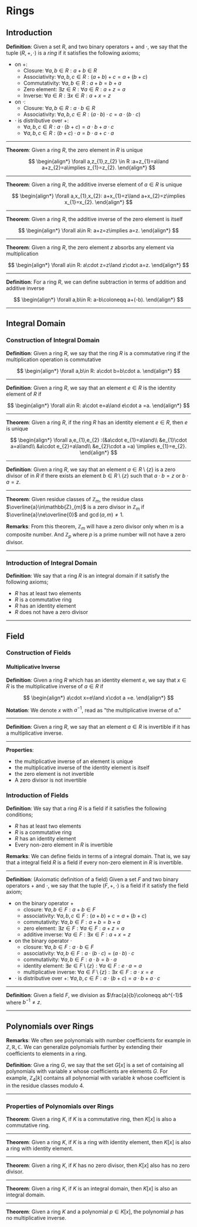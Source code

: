 # Rings

## Introduction

**Definition**: Given a set $R$, and two binary operators $+$ and  $\cdot$, we say that the tuple $(R,+,\cdot)$ is a *ring* if it satisfies the following axioms;

- on $+$:
	- Closure: $\forall a,b\in R : a+b\in R$
	- Associativity: $\forall a,b,c\in R : (a+b)+c=a+(b+c)$
	- Commutativity: $\forall a,b\in R : a+b=b+a$
	- Zero element: $\exists z \in R : \forall a\in R: a+ z=a$
	- Inverse: $\forall a\in R :\exists x\in R : a +x=z$
- on $\cdot$:
	- Closure: $\forall a,b\in R: a\cdot b\in R$
	- Associativity: $\forall a,b,c\in R: (a\cdot b)\cdot c=a\cdot(b\cdot c)$
- $\cdot$ is distributive over $+$: 
	- $\forall a,b,c\in R:a\cdot(b+c) =a\cdot b + a\cdot c$ 
	- $\forall a,b,c\in R:(b+c)\cdot a=b\cdot a+c\cdot a$

---

**Theorem**: Given a ring $R$, the zero element in $R$ is unique

$$
\begin{align*}
\forall a,z_{1},z_{2} \in R :a+z_{1}=a\land a+z_{2}=a\implies z_{1}=z_{2}.
\end{align*}
$$

--- 

**Theorem**: Given a ring $R$, the additive inverse element of $a\in R$ is unique

$$
\begin{align*}
\forall a,x_{1},x_{2}: a+x_{1}=z\land a+x_{2}=z\implies x_{1}=x_{2}.
\end{align*}
$$

---

**Theorem**: Given a ring $R$, the additive inverse of the zero element is itself

$$
\begin{align*}
\forall a\in R: a+z=z\implies a=z.
\end{align*}
$$

---

**Theorem**: Given a ring $R$, the zero element $z$ absorbs any element via multiplication

$$
\begin{align*}
\forall a\in R: a\cdot z=z\land z\cdot a=z.
\end{align*}
$$

---

**Definition**: For a ring $R$, we can define subtraction in terms of addition and additive inverse

$$
\begin{align*}
\forall a,b\in R: a-b\coloneqq a+(-b).
\end{align*}
$$

---

## Integral Domain

### Construction of Integral Domain

**Definition**: Given a ring $R$, we say that the ring $R$ is a commutative ring if the multiplication operation is commutative

$$
\begin{align*}
\forall a,b\in R: a\cdot b=b\cdot a.
\end{align*}
$$

---

**Definition**: Given a ring $R$, we say that an element $e\in R$ is the identity element of $R$ if

$$
\begin{align*}
\forall  a\in R: a\cdot e=a\land e\cdot a =a.
\end{align*}
$$

---

**Theorem**: Given a ring $R$, if the ring $R$ has an identity element $e\in R$, then $e$ is unique

$$
\begin{align*}
\forall a,e_{1},e_{2} :(&a\cdot e_{1}=a\land\\ 
&e_{1}\cdot a=a\land\\
&a\cdot e_{2}=a\land\\
&e_{2}\cdot a =a) \implies e_{1}=e_{2}.
\end{align*}
$$

---

**Definition**: Given a ring $R$, we say that an element $a\in R\setminus\{z\}$ is a zero divisor of in $R$ if there exists an element $b\in R\setminus\{z\}$ such that $a\cdot b=z$ or $b\cdot a=z$.

---

**Theorem**: Given residue classes of $\mathbb{Z}_{m}$, the residue class $\overline{a}\in\mathbb{Z}_{m}$ is a zero divisor in $\mathbb{Z}_{m}$ if $\overline{a}\ne\overline{0}$ and $\gcd(a,m)\ne1$.

**Remarks**: From this theorem, $\mathbb{Z}_{m}$ will have a zero divisor only when $m$ is a composite number. And $\mathbb{Z}_{p}$ where $p$ is a prime number will not have a zero divisor.

---

### Introduction of Integral Domain

**Definition**: We say that a ring $R$ is an integral domain if it satisfy the following axioms;
- $R$ has at least two elements
- $R$ is a commutative ring
- $R$ has an identity element
- $R$ does not have a zero divisor

---

## Field

### Construction of Fields

#### Multiplicative Inverse

**Definition**: Given a ring $R$ which has an identity element $e$, we say that $x\in R$ is the multiplicative inverse of $a\in R$ if 

$$
\begin{align*}
a\cdot x=e\land x\cdot a =e.
\end{align*}
$$

**Notation**: We denote $x$ with $a^{-1}$, read as "the multiplicative inverse of $a$."

---

**Definition**: Given a ring $R$, we say that an element $a\in R$ is invertible if it has a multiplicative inverse.

---

**Properties**:
- the multiplicative inverse of an element is unique
- the multiplicative inverse of the identity element is itself
- the zero element is not invertible
- A zero divisor is not invertible

### Introduction of Fields

**Definition**: We say that a ring $R$ is a field if it satisfies the following conditions;
- $R$ has at least two elements
- $R$ is a commutative ring
- $R$ has an identity element
- Every non-zero element in $R$ is invertible

**Remarks**: We can define fields in terms of a integral domain. That is, we say that a integral field $R$ is a field if every non-zero element in $R$ is invertible.

---

**Definition**: (Axiomatic definition of a field) Given a set $F$ and two binary operators $+$ and $\cdot$, we say that the tuple $(F,+,\cdot)$ is a field if it satisfy the field axiom;
- on the binary operator $+$
	- closure: $\forall a,b\in F: a+b\in F$
	- associativity: $\forall a,b,c\in F : (a+b)+c=a+(b+c)$
	- commutativity: $\forall a,b\in F :a+b=b+a$
	- zero element: $\exists z\in F:\forall a\in F: a+z=a$
	- additive inverse: $\forall a\in F:\exists x\in F :a+x=z$
- on the binary operator $\cdot$
	- closure: $\forall a,b\in F:a\cdot b\in F$
	- associativity: $\forall a,b\in F:a\cdot (b\cdot c)=(a\cdot b)\cdot c$
	- commutativity: $\forall a,b\in F: a\cdot b=b\cdot a$
	- identity element: $\exists e\in F\setminus\{z\}:\forall a\in F: e\cdot a=a$
	- multiplicative inverse: $\forall a\in F\setminus\{z\}:\exists x\in F:a\cdot x=e$
- $\cdot$ is distributive over $+$: $\forall a,b,c\in F: a\cdot (b+c) = a\cdot b+a\cdot c$

---

**Definition**: Given a field $F$, we division as $\frac{a}{b}\coloneqq ab^{-1}$ where $b^{-1}\ne z$.

---

## Polynomials over Rings

**Remarks**: We often see polynomials with number coefficients for example in $\mathbb{Z},\mathbb{R},\mathbb{C}$. We can generalize polynomials further by extending their coefficients to elements in a ring.

**Definition**: Give a ring $G$, we say that the set $G[x]$ is a set of containing all polynomials with variable $x$ whose coefficients are elements $G$. For example, $\mathbb{Z}_{4}[k]$ contains all polynomial with variable $k$ whose coefficient is in the residue classes modulo $4$.

---

### Properties of Polynomials over Rings

**Theorem**: Given a ring $K$, if $K$ is a commutative ring, then $K[x]$ is also a commutative ring.

---

**Theorem**: Given a ring $K$, if $K$ is a ring with identity element, then $K[x]$ is also a ring with identity element.

---

**Theorem**: Given a ring $K$, if $K$ has no zero divisor, then $K[x]$ also has no  zero divisor.

---

**Theorem**: Given a ring $K$, if $K$ is an integral domain, then $K[x]$ is also an integral domain.

---

**Theorem**: Given a ring $K$ and a polynomial $p\in K[x]$, the polynomial $p$ has no multiplicative inverse.